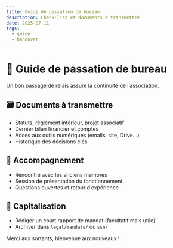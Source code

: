 ```yaml
---
title: Guide de passation de bureau
description: Check-list et documents à transmettre
date: 2025-07-11
tags:
  - guide
  - handover
---
```


# 🔄 Guide de passation de bureau

Un bon passage de relais assure la continuité de l’association.

## 🗃 Documents à transmettre

- Statuts, règlement intérieur, projet associatif
- Dernier bilan financier et comptes
- Accès aux outils numériques (emails, site, Drive...)
- Historique des décisions clés

## 👥 Accompagnement

- Rencontre avec les anciens membres
- Session de présentation du fonctionnement
- Questions ouvertes et retour d’expérience

## 🧠 Capitalisation

- Rédiger un court rapport de mandat (facultatif mais utile)
- Archiver dans `legal/mandats/` ou `ssn/`

Merci aux sortants, bienvenue aux nouveaux !
